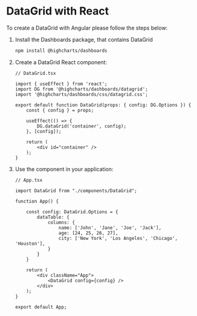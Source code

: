 DataGrid with React
===

To create a DataGrid with Angular please follow the steps below: <br>

1. Install the Dashboards package, that contains DataGrid

    ```bash
    npm install @highcharts/dashboards
    ````

3. Create a DataGrid React component:

    ```tsx
    // DataGrid.tsx

    import { useEffect } from 'react';
    import DG from '@highcharts/dashboards/datagrid';
    import '@highcharts/dashboards/css/datagrid.css';

    export default function DataGrid(props: { config: DG.Options }) {
        const { config } = props;

        useEffect(() => {
            DG.dataGrid('container', config);
        }, [config]);

        return (
            <div id="container" />
        );
    }

    ```

4. Use the component in your application:

    ```tsx
    // App.tsx

    import DataGrid from "./components/DataGrid";

    function App() {

        const config: DataGrid.Options = {
            dataTable: {
                columns: {
                    name: ['John', 'Jane', 'Joe', 'Jack'],
                    age: [24, 25, 26, 27],
                    city: ['New York', 'Los Angeles', 'Chicago', 'Houston'],
                }
            }
        }

        return (
            <div className="App">
                <DataGrid config={config} />
            </div>
        );
    }

    export default App;

    ```
